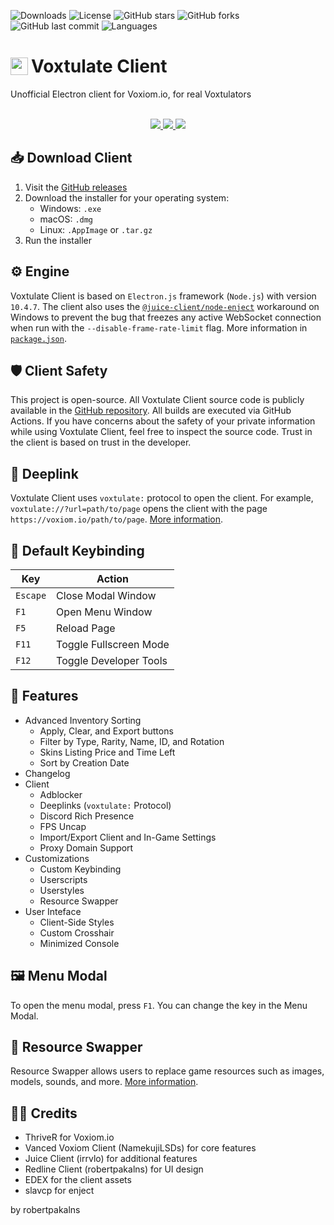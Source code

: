 ![Downloads](https://img.shields.io/github/downloads/robertpakalns/VoxtulateClient/total)
![License](https://img.shields.io/github/license/robertpakalns/VoxtulateClient)
![GitHub stars](https://img.shields.io/github/stars/robertpakalns/VoxtulateClient)
![GitHub forks](https://img.shields.io/github/forks/robertpakalns/VoxtulateClient)
![GitHub last commit](https://img.shields.io/github/last-commit/robertpakalns/VoxtulateClient)
![Languages](https://img.shields.io/github/languages/top/robertpakalns/VoxtulateClient)

<h1 style="font-size: 2em; display: flex; align-items: center">
    <img src="https://raw.githubusercontent.com/robertpakalns/VoxtulateClient/main/assets/icons/icon.png" style="height: 1em; margin-right: 5px">
    <span>Voxtulate Client</span>
</h1>
Unofficial Electron client for Voxiom.io, for real Voxtulators
<br><br>

<p align="center">
  <a href="https://github.com/robertpakalns/VoxtulateClient/releases/latest">
    <img src="https://img.shields.io/badge/Download-GitHub_Releases-blue?style=for-the-badge&logo=github&logoColor=white" />
  </a>

  <a href="https://discord.gg/SEExvCQeNc">
    <img src="https://img.shields.io/badge/Join-Discord-5661F5?style=for-the-badge&logo=discord&logoColor=white" />
  </a>

  <a href="https://tricko.pro/voxtulate">
    <img src="https://img.shields.io/badge/Visit-Tricko.pro-black?style=for-the-badge&logo=Google-Chrome&logoColor=white" />
  </a>
</p>

## 📥 Download Client
1. Visit the [GitHub releases](https://github.com/robertpakalns/VoxtulateClient/releases/latest)
2. Download the installer for your operating system:
   - Windows: `.exe`
   - macOS: `.dmg`
   - Linux: `.AppImage` or `.tar.gz`
3. Run the installer

## ⚙️ Engine
Voxtulate Client is based on `Electron.js` framework (`Node.js`) with version `10.4.7`. The client also uses the [`@juice-client/node-enject`](https://www.npmjs.com/package/@juice-client/node-enject) workaround on Windows to prevent the bug that freezes any active WebSocket connection when run with the `--disable-frame-rate-limit` flag. More information in [`package.json`](https://github.com/robertpakalns/VoxtulateClient/blob/main/package.json).

## 🛡️ Client Safety
This project is open-source. All Voxtulate Client source code is publicly available in the [GitHub repository](https://github.com/robertpakalns/VoxtulateClient). All builds are executed via GitHub Actions. If you have concerns about the safety of your private information while using Voxtulate Client, feel free to inspect the source code. Trust in the client is based on trust in the developer.

## 🔗 Deeplink
Voxtulate Client uses `voxtulate:` protocol to open the client. For example, `voxtulate://?url=path/to/page` opens the client with the page `https://voxiom.io/path/to/page`. [More information](https://github.com/robertpakalns/VoxtulateClient/wiki/Deeplinks).

## 🔧 Default Keybinding
| Key        | Action                 |
|------------|------------------------|
| `Escape`   | Close Modal Window     |
| `F1`       | Open Menu Window       |
| `F5`       | Reload Page            |
| `F11`      | Toggle Fullscreen Mode |
| `F12`      | Toggle Developer Tools |

## 🚀 Features
* Advanced Inventory Sorting
  * Apply, Clear, and Export buttons
  * Filter by Type, Rarity, Name, ID, and Rotation
  * Skins Listing Price and Time Left
  * Sort by Creation Date
* Changelog
* Client
  * Adblocker
  * Deeplinks (`voxtulate:` Protocol)
  * Discord Rich Presence
  * FPS Uncap
  * Import/Export Client and In-Game Settings
  * Proxy Domain Support
* Customizations
   * Custom Keybinding
   * Userscripts
   * Userstyles
   * Resource Swapper
* User Inteface
  * Client-Side Styles
  * Custom Crosshair
  * Minimized Console

## 🖼️ Menu Modal
To open the menu modal, press `F1`. You can change the key in the Menu Modal.

## 🔄 Resource Swapper
Resource Swapper allows users to replace game resources such as images, models, sounds, and more. [More information](https://github.com/robertpakalns/VoxtulateClient/wiki/Resource-Swapper).

## 🧑‍💻 Credits
  * ThriveR for Voxiom.io
  * Vanced Voxiom Client (NamekujiLSDs) for core features
  * Juice Client (irrvlo) for additional features
  * Redline Client (robertpakalns) for UI design
  * EDEX for the client assets
  * slavcp for enject

by robertpakalns
